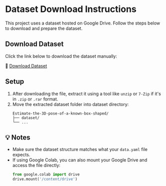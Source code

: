 # Dataset Download Instructions

This project uses a dataset hosted on Google Drive. Follow the steps below to download and prepare the dataset.

## Download Dataset

Click the link below to download the dataset manually:

🔗 [Download Dataset](https://drive.google.com/file/d/1YeZ4mg_qZ4dBvKKfgGF8RQcyOMNoMp37/view?usp=sharing)

## Setup

1. After downloading the file, extract it using a tool like `unzip` or `7-Zip` if it's in `.zip` or `.rar` format.
2. Move the extracted dataset folder into dataset directory:
    ```
    Estimate-the-3D-pose-of-a-known-box-shaped/
    ├── dataset/
    └── ...
    ```

## 💡 Notes

- Make sure the dataset structure matches what your `data.yaml` file expects.
- If using Google Colab, you can also mount your Google Drive and access the file directly:
    ```python
    from google.colab import drive
    drive.mount('/content/drive')
    ```
